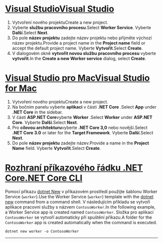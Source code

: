 # <a name="visual-studio"></a>[<span data-ttu-id="fc191-101">Visual Studio</span><span class="sxs-lookup"><span data-stu-id="fc191-101">Visual Studio</span></span>](#tab/visual-studio)

1. <span data-ttu-id="fc191-102">Vytvoření nového projektu</span><span class="sxs-lookup"><span data-stu-id="fc191-102">Create a new project.</span></span>
1. <span data-ttu-id="fc191-103">Vyberte **službu pracovního procesu**.</span><span class="sxs-lookup"><span data-stu-id="fc191-103">Select **Worker Service**.</span></span> <span data-ttu-id="fc191-104">Vyberte **Další**.</span><span class="sxs-lookup"><span data-stu-id="fc191-104">Select **Next**.</span></span>
1. <span data-ttu-id="fc191-105">Do pole **název projektu** zadejte název projektu nebo přijměte výchozí název projektu.</span><span class="sxs-lookup"><span data-stu-id="fc191-105">Provide a project name in the **Project name** field or accept the default project name.</span></span> <span data-ttu-id="fc191-106">Vyberte **Vytvořit**.</span><span class="sxs-lookup"><span data-stu-id="fc191-106">Select **Create**.</span></span>
1. <span data-ttu-id="fc191-107">V dialogovém okně **vytvořit novou službu pracovního procesu** vyberte **vytvořit**.</span><span class="sxs-lookup"><span data-stu-id="fc191-107">In the **Create a new Worker service** dialog, select **Create**.</span></span>

# <a name="visual-studio-for-mac"></a>[<span data-ttu-id="fc191-108">Visual Studio pro Mac</span><span class="sxs-lookup"><span data-stu-id="fc191-108">Visual Studio for Mac</span></span>](#tab/visual-studio-mac)

1. <span data-ttu-id="fc191-109">Vytvoření nového projektu</span><span class="sxs-lookup"><span data-stu-id="fc191-109">Create a new project.</span></span>
1. <span data-ttu-id="fc191-110">Na bočním panelu vyberte **aplikaci** v části **.NET Core** .</span><span class="sxs-lookup"><span data-stu-id="fc191-110">Select **App** under **.NET Core** in the sidebar.</span></span>
1. <span data-ttu-id="fc191-111">V části **ASP.NET Core**vyberte **Worker** .</span><span class="sxs-lookup"><span data-stu-id="fc191-111">Select **Worker** under **ASP.NET Core**.</span></span> <span data-ttu-id="fc191-112">Vyberte **Další**.</span><span class="sxs-lookup"><span data-stu-id="fc191-112">Select **Next**.</span></span>
1. <span data-ttu-id="fc191-113">Pro **cílovou architekturu**vyberte **.NET Core 3,0** nebo novější.</span><span class="sxs-lookup"><span data-stu-id="fc191-113">Select **.NET Core 3.0** or later for the **Target Framework**.</span></span> <span data-ttu-id="fc191-114">Vyberte **Další**.</span><span class="sxs-lookup"><span data-stu-id="fc191-114">Select **Next**.</span></span>
1. <span data-ttu-id="fc191-115">Do pole **název projektu** zadejte název.</span><span class="sxs-lookup"><span data-stu-id="fc191-115">Provide a name in the **Project Name** field.</span></span> <span data-ttu-id="fc191-116">Vyberte **Vytvořit**.</span><span class="sxs-lookup"><span data-stu-id="fc191-116">Select **Create**.</span></span>

# <a name="net-core-cli"></a>[<span data-ttu-id="fc191-117">Rozhraní příkazového řádku .NET Core</span><span class="sxs-lookup"><span data-stu-id="fc191-117">.NET Core CLI</span></span>](#tab/netcore-cli)

<span data-ttu-id="fc191-118">Pomocí příkazu [dotnet New](/dotnet/core/tools/dotnet-new) v příkazovém prostředí použijte šablonu Worker Service (`worker`).</span><span class="sxs-lookup"><span data-stu-id="fc191-118">Use the Worker Service (`worker`) template with the [dotnet new](/dotnet/core/tools/dotnet-new) command from a command shell.</span></span> <span data-ttu-id="fc191-119">V následujícím příkladu se vytvoří aplikace pracovní služby s názvem `ContosoWorker`.</span><span class="sxs-lookup"><span data-stu-id="fc191-119">In the following example, a Worker Service app is created named `ContosoWorker`.</span></span> <span data-ttu-id="fc191-120">Složka pro aplikaci `ContosoWorker` se vytvoří automaticky při spuštění příkazu.</span><span class="sxs-lookup"><span data-stu-id="fc191-120">A folder for the `ContosoWorker` app is created automatically when the command is executed.</span></span>

```dotnetcli
dotnet new worker -o ContosoWorker
```

---
